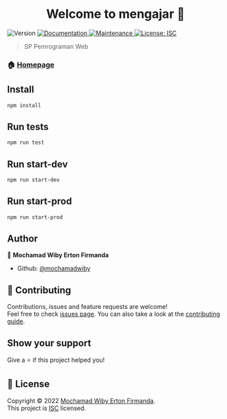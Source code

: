 <h1 align="center">Welcome to mengajar 👋</h1>
<p>
  <img alt="Version" src="https://img.shields.io/badge/version-1.0.0-blue.svg?cacheSeconds=2592000" />
  <a href="https://github.com/mochamadwiby/mengajar#readme" target="_blank">
    <img alt="Documentation" src="https://img.shields.io/badge/documentation-yes-brightgreen.svg" />
  </a>
  <a href="https://github.com/mochamadwiby/mengajar/graphs/commit-activity" target="_blank">
    <img alt="Maintenance" src="https://img.shields.io/badge/Maintained%3F-yes-green.svg" />
  </a>
  <a href="https://github.com/mochamadwiby/mengajar/blob/master/LICENSE" target="_blank">
    <img alt="License: ISC" src="https://img.shields.io/github/license/mochamadwiby/mengajar" />
  </a>
</p>

> SP Pemrograman Web

### 🏠 [Homepage](https://github.com/mochamadwiby/mengajar#readme)

## Install

```sh
npm install
```

## Run tests

```sh
npm run test
```

## Run start-dev

```sh
npm run start-dev
```

## Run start-prod

```sh
npm run start-prod
```

## Author

👤 **Mochamad Wiby Erton Firmanda**

- Github: [@mochamadwiby](https://github.com/mochamadwiby)

## 🤝 Contributing

Contributions, issues and feature requests are welcome!<br />Feel free to check [issues page](https://github.com/mochamadwiby/mengajar/issues). You can also take a look at the [contributing guide](https://github.com/mochamadwiby/mengajar/blob/master/CONTRIBUTING.md).

## Show your support

Give a ⭐️ if this project helped you!

## 📝 License

Copyright © 2022 [Mochamad Wiby Erton Firmanda](https://github.com/mochamadwiby).<br />
This project is [ISC](https://github.com/mochamadwiby/mengajar/blob/master/LICENSE) licensed.
